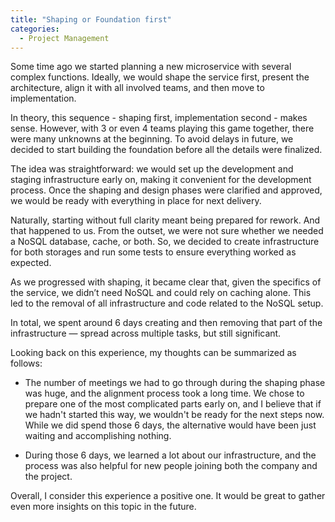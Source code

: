 ```yaml
---
title: "Shaping or Foundation first"
categories:
  - Project Management
---
```


Some time ago we started planning a new microservice with several complex functions. Ideally, we would shape the service first, present the architecture, align it with all involved teams, and then move to implementation.

In theory, this sequence - shaping first, implementation second - makes sense. However, with 3 or even 4 teams playing this game together, there were many unknowns at the beginning. To avoid delays in future, we decided to start building the foundation before all the details were finalized.

The idea was straightforward: we would set up the development and staging infrastructure early on, making it convenient for the development process. Once the shaping and design phases were clarified and approved, we would be ready with everything in place for next delivery.

Naturally, starting without full clarity meant being prepared for rework. And that happened to us. From the outset, we were not sure whether we needed a NoSQL database, cache, or both. So, we decided to create infrastructure for both storages and run some tests to ensure everything worked as expected.

As we progressed with shaping, it became clear that, given the specifics of the service, we didn’t need NoSQL and could rely on caching alone. This led to the removal of all infrastructure and code related to the NoSQL setup.

In total, we spent around 6 days creating and then removing that part of the infrastructure — spread across multiple tasks, but still significant.

Looking back on this experience, my thoughts can be summarized as follows:

* The number of meetings we had to go through during the shaping phase was huge, and the alignment process took a long time. We chose to prepare one of the most complicated parts early on, and I believe that if we hadn't started this way, we wouldn't be ready for the next steps now. While we did spend those 6 days, the alternative would have been just waiting and accomplishing nothing.

* During those 6 days, we learned a lot about our infrastructure, and the process was also helpful for new people joining both the company and the project.

Overall, I consider this experience a positive one. It would be great to gather even more insights on this topic in the future.
